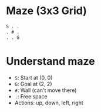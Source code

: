 # Maze (3x3 Grid)

```txt
S . .
. # .
. . G
```

# Understand maze
  - `S`: Start at (0, 0)
  - `G`: Goal at (2, 2)
  - `#`: Wall (can't move there)
  - `.`: Free space
  - Actions: up, down, left, right